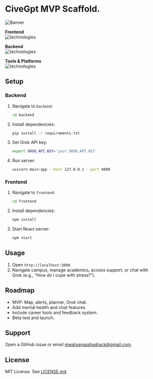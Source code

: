 # CiveGpt MVP Scaffold.

![Banner](https://capsule-render.vercel.app/api?type=venom&height=200&color=0:43cea2,100:185a9d&text=%20CiveGpt&textBg=false&desc=Your%20UDOM%20Lifeline&descAlign=79&fontAlign=50&descAlignY=70&fontColor=f7f5f5)

**Frontend**  
![technologies](https://skillicons.dev/icons?i=react,js,html,css,tailwind&perline=10)

**Backend**  
![technologies](https://skillicons.dev/icons?i=python,fastapi&perline=10)

**Tools & Platforms**  
![technologies](https://skillicons.dev/icons?i=github,vscode&perline=10)

## Setup

### Backend
1. Navigate to `backend`:
   ```bash
   cd backend
   ```
2. Install dependencies:
   ```bash
   pip install -r requirements.txt
   ```
3. Set Grok API key:
   ```bash
   export GROQ_API_KEY='your_GROQ_API_KEY'
   ```
4. Run server:
   ```bash
   uvicorn main:app --host 127.0.0.1 --port 8000
   ```

### Frontend
1. Navigate to `frontend`:
   ```bash
   cd frontend
   ```
2. Install dependencies:
   ```bash
   npm install
   ```
3. Start React server:
   ```bash
   npm start
   ```

## Usage
1. Open `http://localhost:3000`.
2. Navigate campus, manage academics, access support, or chat with Grok (e.g., “How do I cope with stress?”).

## Roadmap
- MVP: Map, alerts, planner, Grok chat.
- Add mental health and chat features.
- Include career tools and feedback system.
- Beta test and launch.

## Support
Open a GitHub issue or email [mwalyangashadrack@gmail.com](mailto:mwalyangashadrack@gmail.com).

## License
MIT License. See [LICENSE.md](LICENSE.md).
